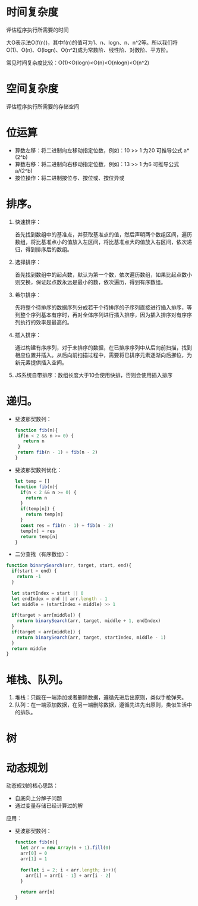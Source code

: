 # 时间复杂度

评估程序执行所需要的时间

大O表示法O(f(n))，其中f(n)的值可为1、n、logn、n、n^2等。所以我们将 O(1)、O(n)、O(logn)、O(n^2)成为常数阶、线性阶、对数阶、平方阶。

常见时间复杂度比较：O(1)<O(logn)<O(n)<O(nlogn)<O(n^2)

# 空间复杂度

评估程序执行所需要的存储空间

# 位运算

* 算数左移：将二进制向左移动指定位数，例如：10 >> 1 为20 可推导公式 a*(2^b)
* 算数右移：将二进制向右移动指定位数，例如：13 >> 1 为6 可推导公式 a/(2^b)
* 按位操作：将二进制按位与、按位或、按位异或

# 排序。

1. 快速排序：

   首先找到数组中的基准点，并获取基准点的值，然后声明两个数组区间，遍历数组，将比基准点小的值放入左区间，将比基准点大的值放入右区间，依次递归，得到排序后的数组。

2. 选择排序：

   首先找到数组中的起点数，默认为第一个数，依次遍历数组，如果比起点数小则交换，保证起点数永远是最小的数，依次遍历，得到有序数组。

3. 希尔排序：

   先将整个待排序的数据序列分成若干个待排序的子序列直接进行插入排序，等到整个序列基本有序时，再对全体序列进行插入排序，因为插入排序对有序序列执行的效率是最高的。

4. 插入排序：

   通过构建有序序列，对于未排序的数据，在已排序序列中从后向前扫描，找到相应位置并插入。从后向前扫描过程中，需要将已排序元素逐渐向后挪位，为新元素提供插入空间。

5. JS系统自带排序：数组长度大于10会使用快排，否则会使用插入排序

# 递归。

* 斐波那契数列：

   ```javascript
  function fib(n){
    if(n < 2 && n >= 0) {
      return n
    }
    return fib(n - 1) + fib(n - 2)
  }
   ```

* 斐波那契数列优化：

  ```javascript
  let temp = []
  function fib(n){
    if(n < 2 && n >= 0) {
      return n
    }
    if(temp[n]) {
      return temp[n]
    } 
    const res = fib(n - 1) + fib(n - 2)
    temp[n] = res
    return temp[n]
  }
  ```

*  二分查找（有序数组）：

  ```javascript
  function binarySearch(arr, target, start, end){
    if(start > end) {
      return -1
    }
    
    let startIndex = start || 0
    let endIndex = end || arr.length - 1
    let middle = (startIndex + middle) >> 1
    
    if(target > arr[middle]) {
      return binarySearch(arr, target, middle + 1, endIndex)
    }
    if(target < arr[middle]) {
      return binarySearch(arr, target, startIndex, middle - 1)
    }
    return middle
  }
  ```

# 堆栈、队列。

1. 堆栈：只能在一端添加或者删除数据，遵循先进后出原则，类似手枪弹夹。
2. 队列：在一端添加数据，在另一端删除数据，遵循先进先出原则，类似生活中的排队。

# 树

# 动态规划

动态规划的核心思路：

* 自底向上分解子问题
* 通过变量存储已经计算过的解

应用：

* 斐波那契数列：

  ```javascript
  function fib(n){
    let arr = new Array(n + 1).fill(0)
    arr[0] = 0
    arr[1] = 1
    
    for(let i = 2; i < arr.length; i++){
      arr[i] = arr[i - 1] + arr[i - 2]
    }
    
    return arr[n]
  }
  ```
